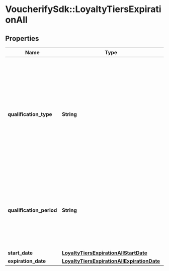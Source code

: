 # VoucherifySdk::LoyaltyTiersExpirationAll

## Properties

| Name | Type | Description | Notes |
| ---- | ---- | ----------- | ----- |
| **qualification_type** | **String** | Tier qualification.     &#x60;BALANCE&#x60;: Points balance is based on the customer&#39;s current points balance. Customers qualify for the tier if their points balance is in the points range of the tier.   &#x60;POINTS_IN_PERIOD&#x60;: A customer qualifies for the tier only if the sum of the accumulated points in a **defined time interval** reaches the tier threshold. |  |
| **qualification_period** | **String** | Customers can qualify for the tier if they collected enough points in a given time period. So, in addition to the customer having to reach a points range, they also need to have collected the points within a set time period.      | **Period** | **Definition** | |:---|:---| | **Calendar Month** | Points collected in one calendar month&lt;br&gt;January, February, March, etc. | | **Calendar Quarter** | Points collected in the quarter&lt;br&gt;- January - March&lt;br&gt;- April - June&lt;br&gt;- July - September&lt;br&gt;- October - December | | **Calendar Half-year** | Points collected in the half-year&lt;br&gt;- January - June&lt;br&gt;- July - December | | **Calendar Year** | Points collected in one calendar year&lt;br&gt;January - December | | [optional] |
| **start_date** | [**LoyaltyTiersExpirationAllStartDate**](LoyaltyTiersExpirationAllStartDate.md) |  |  |
| **expiration_date** | [**LoyaltyTiersExpirationAllExpirationDate**](LoyaltyTiersExpirationAllExpirationDate.md) |  |  |

